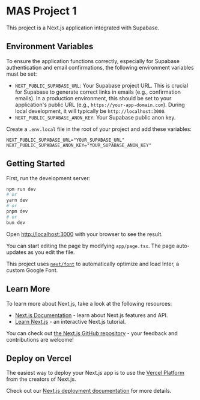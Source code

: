 # MAS Project 1

This project is a Next.js application integrated with Supabase.

## Environment Variables

To ensure the application functions correctly, especially for Supabase authentication and email confirmations, the following environment variables must be set:

- `NEXT_PUBLIC_SUPABASE_URL`: Your Supabase project URL. This is crucial for Supabase to generate correct links in emails (e.g., confirmation emails). In a production environment, this should be set to your application's public URL (e.g., `https://your-app-domain.com`). During local development, it will typically be `http://localhost:3000`.
- `NEXT_PUBLIC_SUPABASE_ANON_KEY`: Your Supabase public anon key.

Create a `.env.local` file in the root of your project and add these variables:

```
NEXT_PUBLIC_SUPABASE_URL="YOUR_SUPABASE_URL"
NEXT_PUBLIC_SUPABASE_ANON_KEY="YOUR_SUPABASE_ANON_KEY"
```

## Getting Started

First, run the development server:

```bash
npm run dev
# or
yarn dev
# or
pnpm dev
# or
bun dev
```

Open [http://localhost:3000](http://localhost:3000) with your browser to see the result.

You can start editing the page by modifying `app/page.tsx`. The page auto-updates as you edit the file.

This project uses [`next/font`](https://nextjs.org/docs/basic-features/font-optimization) to automatically optimize and load Inter, a custom Google Font.

## Learn More

To learn more about Next.js, take a look at the following resources:

- [Next.js Documentation](https://nextjs.org/docs) - learn about Next.js features and API.
- [Learn Next.js](https://nextjs.org/learn) - an interactive Next.js tutorial.

You can check out [the Next.js GitHub repository](https://github.com/vercel/next.js/) - your feedback and contributions are welcome!

## Deploy on Vercel

The easiest way to deploy your Next.js app is to use the [Vercel Platform](https://vercel.com/new?utm_medium=website&utm_source=next-js&utm_campaign=next-example) from the creators of Next.js.

Check out our [Next.js deployment documentation](https://nextjs.org/docs/deployment) for more details.
